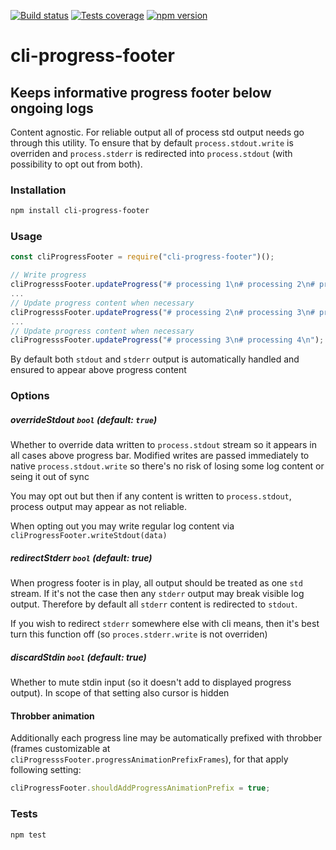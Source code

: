 [![Build status][build-image]][build-url]
[![Tests coverage][cov-image]][cov-url]
[![npm version][npm-image]][npm-url]

# cli-progress-footer

## Keeps informative progress footer below ongoing logs

Content agnostic. For reliable output all of process std output needs go through this utility. To ensure that by default `process.stdout.write` is overriden and `process.stderr` is redirected into `process.stdout` (with possibility to opt out from both).

### Installation

```sh
npm install cli-progress-footer
```

### Usage

```javascript
const cliProgressFooter = require("cli-progress-footer")();

// Write progress
cliProgresssFooter.updateProgress("# processing 1\n# processing 2\n# processing 3\n");
...
// Update progress content when necessary
cliProgresssFooter.updateProgress("# processing 2\n# processing 3\n# processing 4\n");
...
// Update progress content when necessary
cliProgresssFooter.updateProgress("# processing 3\n# processing 4\n");
```

By default both `stdout` and `stderr` output is automatically handled and ensured to appear above progress content

### Options

##### overrideStdout `bool` _(default: `true`)_

Whether to override data written to `process.stdout` stream so it appears in all cases above progress bar.
Modified writes are passed immediately to native `process.stdout.write` so there's no risk of losing some log content or seing it out of sync

You may opt out but then if any content is written to `process.stdout`, process output may appear as not reliable.

When opting out you may write regular log content via `cliProgressFooter.writeStdout(data)`

##### redirectStderr `bool` _(default: true)_

When progress footer is in play, all output should be treated as one `std` stream. If it's not the case then
any `stderr` output may break visible log output. Therefore by default all `stderr` content is redirected to `stdout`.

If you wish to redirect `stderr` somewhere else with cli means, then it's best turn this function off (so `proces.stderr.write` is not overriden)

##### discardStdin `bool` _(default: true)_

Whether to mute stdin input (so it doesn't add to displayed progress output). In scope of that setting also cursor is hidden

#### Throbber animation

Additionally each progress line may be automatically prefixed with throbber (frames customizable at `cliProgresssFooter.progressAnimationPrefixFrames`), for that apply following setting:

```javascript
cliProgressFooter.shouldAddProgressAnimationPrefix = true;
```

### Tests

```sh
npm test
```

[build-image]: https://github.com/medikoo/cli-progress-footer/workflows/Integrate/badge.svg
[build-url]: https://github.com/medikoo/cli-progress-footer/actions?query=workflow%3AIntegrate
[cov-image]: https://img.shields.io/codecov/c/github/medikoo/cli-progress-footer.svg
[cov-url]: https://codecov.io/gh/medikoo/cli-progress-footer
[npm-image]: https://img.shields.io/npm/v/cli-progress-footer.svg
[npm-url]: https://www.npmjs.com/package/cli-progress-footer
